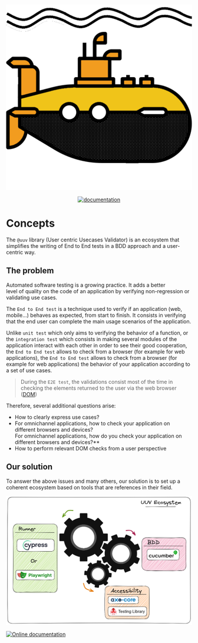 
<p align="center">  
<a href="https://e2e-test-quest.github.io/uuv">  
<picture>  
<img alt="UUV Logo" src="./packages/docs/static/img/uuv.png">  
</picture>  
</a>  
</p>  

<p align="center">  
<a href="https://e2e-test-quest.github.io/uuv/"><img src="https://img.shields.io/badge/documentation-black?&style=for-the-badge&logo=github&logoColor=white" alt="documentation"/></a>  
</p> 

# Concepts

The `@uuv` library (User centric Usecases Validator) is an ecosystem that simplifies the writing of End to End tests in a BDD approach and a user-centric way.

## The problem

Automated software testing is a growing practice. It adds a better  
level of quality on the code of an application by verifying non-regression or validating use cases.


The `End to End test` is a technique used to verify if an application (web,  
mobile...) behaves as expected, from start to finish. It consists in verifying that the end user can complete the main usage scenarios of the application.

Unlike `unit test` which only aims to verifying the behavior of a function, or  
the `integration test` which consists in making several modules of the application interact with each other in order to see their good cooperation, the `End to End test` allows to check from a browser (for example for web applications), the `End to End test` allows to check from a browser (for example for web applications) the behavior of your application according to a set of use cases.

> During the `E2E test`, the validations consist most of the time in checking the elements returned to the user via the web browser ([DOM](https://developer.mozilla.org/fr/docs/Web/API/Document_Object_Model))

Therefore, several additional questions arise:

- How to clearly express use cases?
- For omnichannel applications, how to check your application on different browsers and devices?  
  For omnichannel applications, how do you check your application on different browsers and devices?**
- How to perform relevant DOM checks from a user perspective

## Our solution

To answer the above issues and many others, our solution is to set up a coherent ecosystem based on tools that are references in their field.

![Ecosystème UUV](./packages/docs/static/img/docs/ecosystem-uuv.png)

<a href="https://e2e-test-quest.github.io/uuv/"><img src="https://img.shields.io/badge/Online%20documentation%20doc-red?&style=for-the-badge&logo=github&logoColor=white" alt="Online documentation"/></a>